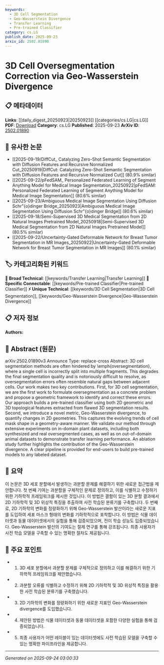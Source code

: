 ```yaml
---
keywords:
  - 3D Cell Segmentation
  - Geo-Wasserstein Divergence
  - Transfer Learning
  - Pre-trained Classifier
category: cs.LG
publish_date: 2025-09-23
arxiv_id: 2502.01890
---
```


<!-- KEYWORD_LINKING_METADATA:
{
  "processed_timestamp": "2025-09-24T03:00:33.174219",
  "vocabulary_version": "1.0",
  "selected_keywords": [
    "3D Cell Segmentation",
    "Geo-Wasserstein Divergence",
    "Transfer Learning",
    "Pre-trained Classifier"
  ],
  "rejected_keywords": [],
  "similarity_scores": {
    "3D Cell Segmentation": 0.78,
    "Geo-Wasserstein Divergence": 0.82,
    "Transfer Learning": 0.75,
    "Pre-trained Classifier": 0.7
  },
  "extraction_method": "AI_prompt_based",
  "budget_applied": true,
  "candidates_json": {
    "candidates": [
      {
        "surface": "3D cell segmentation",
        "canonical": "3D Cell Segmentation",
        "aliases": [
          "three-dimensional cell segmentation"
        ],
        "category": "unique_technical",
        "rationale": "This is a specific technique central to the paper's focus on correcting oversegmentation errors.",
        "novelty_score": 0.75,
        "connectivity_score": 0.65,
        "specificity_score": 0.85,
        "link_intent_score": 0.78
      },
      {
        "surface": "Geo-Wasserstein divergence",
        "canonical": "Geo-Wasserstein Divergence",
        "aliases": [
          "geometric Wasserstein divergence"
        ],
        "category": "unique_technical",
        "rationale": "Introduces a novel metric for quantifying changes in 2D geometries, pivotal to the paper's methodology.",
        "novelty_score": 0.85,
        "connectivity_score": 0.6,
        "specificity_score": 0.9,
        "link_intent_score": 0.82
      },
      {
        "surface": "transfer learning",
        "canonical": "Transfer Learning",
        "aliases": [
          "knowledge transfer"
        ],
        "category": "broad_technical",
        "rationale": "This is a widely recognized concept that connects the paper's application to out-of-domain datasets.",
        "novelty_score": 0.4,
        "connectivity_score": 0.88,
        "specificity_score": 0.6,
        "link_intent_score": 0.75
      },
      {
        "surface": "pre-trained classifier",
        "canonical": "Pre-trained Classifier",
        "aliases": [
          "pretrained model"
        ],
        "category": "specific_connectable",
        "rationale": "Highlights the use of pre-trained models, a common technique in machine learning.",
        "novelty_score": 0.5,
        "connectivity_score": 0.78,
        "specificity_score": 0.7,
        "link_intent_score": 0.7
      }
    ],
    "ban_list_suggestions": [
      "method",
      "experiment",
      "performance"
    ]
  },
  "decisions": [
    {
      "candidate_surface": "3D cell segmentation",
      "resolved_canonical": "3D Cell Segmentation",
      "decision": "linked",
      "scores": {
        "novelty": 0.75,
        "connectivity": 0.65,
        "specificity": 0.85,
        "link_intent": 0.78
      }
    },
    {
      "candidate_surface": "Geo-Wasserstein divergence",
      "resolved_canonical": "Geo-Wasserstein Divergence",
      "decision": "linked",
      "scores": {
        "novelty": 0.85,
        "connectivity": 0.6,
        "specificity": 0.9,
        "link_intent": 0.82
      }
    },
    {
      "candidate_surface": "transfer learning",
      "resolved_canonical": "Transfer Learning",
      "decision": "linked",
      "scores": {
        "novelty": 0.4,
        "connectivity": 0.88,
        "specificity": 0.6,
        "link_intent": 0.75
      }
    },
    {
      "candidate_surface": "pre-trained classifier",
      "resolved_canonical": "Pre-trained Classifier",
      "decision": "linked",
      "scores": {
        "novelty": 0.5,
        "connectivity": 0.78,
        "specificity": 0.7,
        "link_intent": 0.7
      }
    }
  ]
}
-->

# 3D Cell Oversegmentation Correction via Geo-Wasserstein Divergence

## 📋 메타데이터

**Links**: [[daily_digest_20250923|20250923]] [[categories/cs.LG|cs.LG]]
**PDF**: [Download](https://arxiv.org/pdf/2502.01890.pdf)
**Category**: cs.LG
**Published**: 2025-09-23
**ArXiv ID**: [2502.01890](https://arxiv.org/abs/2502.01890)

## 🔗 유사한 논문
- [[2025-09-19/DiffCut_ Catalyzing Zero-Shot Semantic Segmentation with Diffusion Features and Recursive Normalized Cut_20250919|DiffCut: Catalyzing Zero-Shot Semantic Segmentation with Diffusion Features and Recursive Normalized Cut]] (80.9% similar)
- [[2025-09-22/pFedSAM_ Personalized Federated Learning of Segment Anything Model for Medical Image Segmentation_20250922|pFedSAM: Personalized Federated Learning of Segment Anything Model for Medical Image Segmentation]] (80.6% similar)
- [[2025-09-23/Ambiguous Medical Image Segmentation Using Diffusion Schr\"{o}dinger Bridge_20250923|Ambiguous Medical Image Segmentation Using Diffusion Schr\"{o}dinger Bridge]] (80.6% similar)
- [[2025-09-18/Semi-Supervised 3D Medical Segmentation from 2D Natural Images Pretrained Model_20250918|Semi-Supervised 3D Medical Segmentation from 2D Natural Images Pretrained Model]] (80.5% similar)
- [[2025-09-22/Uncertainty-Gated Deformable Network for Breast Tumor Segmentation in MR Images_20250922|Uncertainty-Gated Deformable Network for Breast Tumor Segmentation in MR Images]] (80.1% similar)

## 🏷️ 카테고리화된 키워드
**🧠 Broad Technical**: [[keywords/Transfer Learning|Transfer Learning]]
**🔗 Specific Connectable**: [[keywords/Pre-trained Classifier|Pre-trained Classifier]]
**⚡ Unique Technical**: [[keywords/3D Cell Segmentation|3D Cell Segmentation]], [[keywords/Geo-Wasserstein Divergence|Geo-Wasserstein Divergence]]

## 📋 저자 정보

**Authors:** 

## 📄 Abstract (원문)

arXiv:2502.01890v3 Announce Type: replace-cross 
Abstract: 3D cell segmentation methods are often hindered by \emph{oversegmentation}, where a single cell is incorrectly split into multiple fragments. This degrades the final segmentation quality and is notoriously difficult to resolve, as oversegmentation errors often resemble natural gaps between adjacent cells. Our work makes two key contributions. First, for 3D cell segmentation, we are the first work to formulate oversegmentation as a concrete problem and propose a geometric framework to identify and correct these errors. Our approach builds a pre-trained classifier using both 2D geometric and 3D topological features extracted from flawed 3D segmentation results. Second, we introduce a novel metric, Geo-Wasserstein divergence, to quantify changes in 2D geometries. This captures the evolving trends of cell mask shape in a geometry-aware manner. We validate our method through extensive experiments on in-domain plant datasets, including both synthesized and real oversegmented cases, as well as on out-of-domain animal datasets to demonstrate transfer learning performance. An ablation study further highlights the contribution of the Geo-Wasserstein divergence. A clear pipeline is provided for end-users to build pre-trained models to any labeled dataset.

## 📝 요약

이 논문은 3D 세포 분할에서 발생하는 과분할 문제를 해결하기 위한 새로운 접근법을 제안합니다. 첫 번째 기여는 과분할을 구체적인 문제로 정의하고, 이를 식별하고 수정하기 위한 기하학적 프레임워크를 제시한 것입니다. 이 방법은 결함이 있는 3D 분할 결과에서 2D 기하학적 및 3D 위상적 특징을 추출하여 사전 학습된 분류기를 구축합니다. 두 번째로, 2D 기하학의 변화를 정량화하기 위해 Geo-Wasserstein 발산이라는 새로운 지표를 도입하여 세포 마스크 형태의 변화를 기하학적으로 포착합니다. 이 방법은 식물 데이터셋과 동물 데이터셋에서의 실험을 통해 검증되었으며, 전이 학습 성능도 입증되었습니다. Geo-Wasserstein 발산의 기여도는 절제 연구를 통해 강조됩니다. 최종 사용자가 사전 학습 모델을 구축할 수 있는 명확한 절차도 제공됩니다.

## 🎯 주요 포인트

- 1. 3D 세포 분할에서 과분할 문제를 구체적으로 정의하고 이를 해결하기 위한 기하학적 프레임워크를 제안했습니다.
- 2. 과분할 오류를 식별하고 수정하기 위해 2D 기하학적 및 3D 위상적 특징을 활용한 사전 학습된 분류기를 구축했습니다.
- 3. 2D 기하학의 변화를 정량화하기 위한 새로운 지표인 Geo-Wasserstein divergence를 도입했습니다.
- 4. 제안된 방법은 식물 데이터셋과 동물 데이터셋을 포함한 다양한 실험을 통해 검증되었습니다.
- 5. 최종 사용자가 어떤 레이블이 있는 데이터셋에도 사전 학습된 모델을 구축할 수 있는 명확한 파이프라인을 제공합니다.


---

*Generated on 2025-09-24 03:00:33*